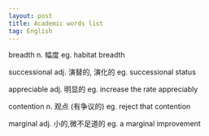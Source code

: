 ```yaml
---
layout: post
title: Academic words list
tag: English
---
```


<!--more-->
 

breadth   n. 幅度   eg. habitat breadth

successional    adj. 演替的, 演化的   eg. successional status

appreciable   adj. 明显的    eg. increase the rate appreciably

contention    n. 观点 (有争议的)    eg. reject that contention

marginal    adj. 小的,微不足道的   eg. a marginal improvement

